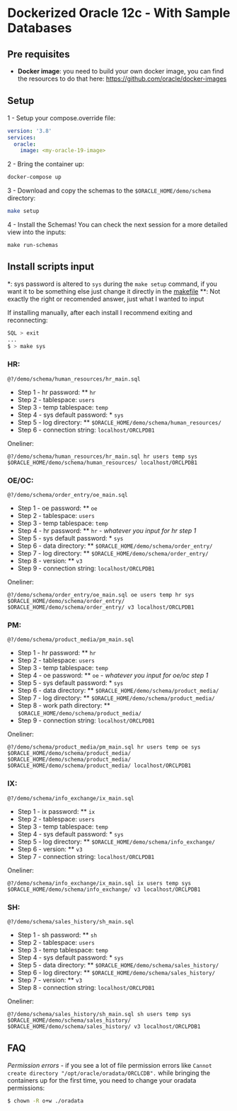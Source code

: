 # Dockerized Oracle 12c - With Sample Databases

## Pre requisites
- **Docker image**: you need to build your own docker image, you can find the resources to do that here: https://github.com/oracle/docker-images
## Setup
1 - Setup your compose.override file:
```yml
version: '3.8'
services:
  oracle:
    image: <my-oracle-19-image>
```

2 - Bring the container up:
``` bash
docker-compose up
```

3 - Download and copy the schemas to the `$ORACLE_HOME/demo/schema` directory:
``` bash
make setup
```

4 - Install the Schemas! You can check the next session for a more detailed view into the inputs:
```
make run-schemas
```

## Install scripts input
*: sys password is altered to `sys` during the `make setup` command, if you want it to be something else just change it directly in the [makefile](./Makefile#L2)
**: Not exactly the right or recomended answer, just what I wanted to input

If installing manually, after each install I recommend exiting and reconnecting:
``` bash
SQL > exit
...
$ > make sys
```

### HR:
`@?/demo/schema/human_resources/hr_main.sql`
  - Step 1 - hr password: ** `hr`
  - Step 2 - tablespace: `users`
  - Step 3 - temp tablespace: `temp`
  - Step 4 - sys default password: * `sys`
  - Step 5 - log directory: ** `$ORACLE_HOME/demo/schema/human_resources/`
  - Step 6 - connection string: `localhost/ORCLPDB1`

Oneliner:
```
@?/demo/schema/human_resources/hr_main.sql hr users temp sys $ORACLE_HOME/demo/schema/human_resources/ localhost/ORCLPDB1
```

### OE/OC:
`@?/demo/schema/order_entry/oe_main.sql`
  - Step 1 - oe password: ** `oe`
  - Step 2 - tablespace: `users`
  - Step 3 - temp tablespace: `temp`
  - Step 4 - hr password: ** `hr` - *whatever you input for hr step 1*
  - Step 5 - sys default password: * `sys`
  - Step 6 - data directory: ** `$ORACLE_HOME/demo/schema/order_entry/`
  - Step 7 - log directory: ** `$ORACLE_HOME/demo/schema/order_entry/`
  - Step 8 - version: ** `v3`
  - Step 9 - connection string: `localhost/ORCLPDB1`

Oneliner:
```
@?/demo/schema/order_entry/oe_main.sql oe users temp hr sys $ORACLE_HOME/demo/schema/order_entry/ $ORACLE_HOME/demo/schema/order_entry/ v3 localhost/ORCLPDB1
```

### PM:
`@?/demo/schema/product_media/pm_main.sql`
  - Step 1 - hr password: ** `hr`
  - Step 2 - tablespace: `users`
  - Step 3 - temp tablespace: `temp`
  - Step 4 - oe password: ** `oe` - *whatever you input for oe/oc step 1*
  - Step 5 - sys default password: * `sys`
  - Step 6 - data directory: ** `$ORACLE_HOME/demo/schema/product_media/`
  - Step 7 - log directory: ** `$ORACLE_HOME/demo/schema/product_media/`
  - Step 8 - work path directory: ** `$ORACLE_HOME/demo/schema/product_media/`
  - Step 9 - connection string: `localhost/ORCLPDB1`

Oneliner:
```
@?/demo/schema/product_media/pm_main.sql hr users temp oe sys $ORACLE_HOME/demo/schema/product_media/ $ORACLE_HOME/demo/schema/product_media/ $ORACLE_HOME/demo/schema/product_media/ localhost/ORCLPDB1
```

### IX:
`@?/demo/schema/info_exchange/ix_main.sql`
  - Step 1 - ix password: ** `ix`
  - Step 2 - tablespace: `users`
  - Step 3 - temp tablespace: `temp`
  - Step 4 - sys default password: * `sys`
  - Step 5 - log directory: ** `$ORACLE_HOME/demo/schema/info_exchange/`
  - Step 6 - version: ** `v3`
  - Step 7 - connection string: `localhost/ORCLPDB1`

Oneliner:
```
@?/demo/schema/info_exchange/ix_main.sql ix users temp sys $ORACLE_HOME/demo/schema/info_exchange/ v3 localhost/ORCLPDB1
```

### SH:
`@?/demo/schema/sales_history/sh_main.sql`
  - Step 1 - sh password: ** `sh`
  - Step 2 - tablespace: `users`
  - Step 3 - temp tablespace: `temp`
  - Step 4 - sys default password: * `sys`
  - Step 5 - data directory: ** `$ORACLE_HOME/demo/schema/sales_history/`
  - Step 6 - log directory: ** `$ORACLE_HOME/demo/schema/sales_history/`
  - Step 7 - version: ** `v3`
  - Step 8 - connection string: `localhost/ORCLPDB1`

Oneliner:
```
@?/demo/schema/sales_history/sh_main.sql sh users temp sys $ORACLE_HOME/demo/schema/sales_history/ $ORACLE_HOME/demo/schema/sales_history/ v3 localhost/ORCLPDB1
```

## FAQ

*Permission errors* - if you see a lot of file permission errors like `Cannot create directory "/opt/oracle/oradata/ORCLCDB".` while bringing the containers up for the first time, you need to change your oradata permissions:
```bash
$ chown -R o+w ./oradata
```
